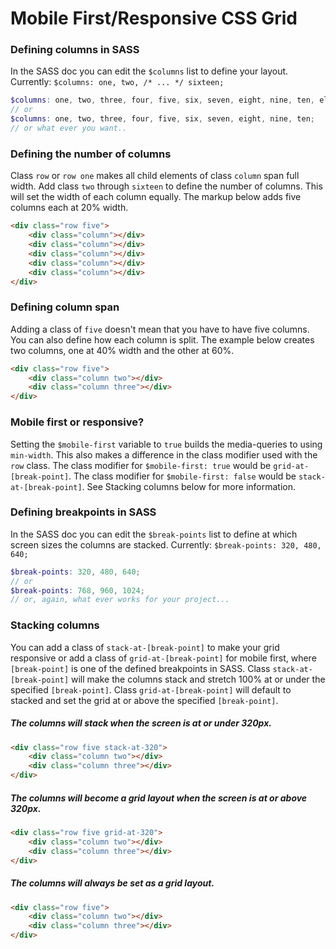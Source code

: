 # Mobile First/Responsive CSS Grid

### Defining columns in SASS
In the SASS doc you can edit the `$columns` list to define your layout.
Currently: `$columns: one, two, /* ... */ sixteen;`

```scss
$columns: one, two, three, four, five, six, seven, eight, nine, ten, eleven, twelve;
// or
$columns: one, two, three, four, five, six, seven, eight, nine, ten;
// or what ever you want..
```

### Defining the number of columns
Class `row` or `row one` makes all child elements of class `column` span full width.
Add class `two` through `sixteen` to define the number of columns. This will set the width of each column equally.
The markup below adds five columns each at 20% width.

```html
<div class="row five">
	<div class="column"></div>
	<div class="column"></div>
	<div class="column"></div>
	<div class="column"></div>
	<div class="column"></div>
</div>
```

### Defining column span
Adding a class of `five` doesn't mean that you have to have five columns.
You can also define how each column is split. The example below creates two columns, one at 40% width and the other at 60%.

```html
<div class="row five">
	<div class="column two"></div>
	<div class="column three"></div>
</div>
```

### Mobile first or responsive?
Setting the `$mobile-first` variable to `true` builds the media-queries to using `min-width`.
This also makes a difference in the class modifier used with the `row` class.
The class modifier for `$mobile-first: true` would be `grid-at-[break-point]`.
The class modifier for `$mobile-first: false` would be `stack-at-[break-point]`.
See Stacking columns below for more information.

### Defining breakpoints in SASS
In the SASS doc you can edit the `$break-points` list to define at which screen sizes the columns are stacked.
Currently: `$break-points: 320, 480, 640;`

```scss
$break-points: 320, 480, 640;
// or
$break-points: 768, 960, 1024;
// or, again, what ever works for your project...
```

### Stacking columns
You can add a class of `stack-at-[break-point]` to make your grid responsive or add a class of `grid-at-[break-point]` for mobile first, where `[break-point]` is one of the defined breakpoints in SASS.
Class `stack-at-[break-point]` will make the columns stack and stretch 100% at or under the specified `[break-point]`.
Class `grid-at-[break-point]` will default to stacked and set the grid at or above the specified `[break-point]`.

##### The columns will stack when the screen is at or under 320px.
```html
<div class="row five stack-at-320">
	<div class="column two"></div>
	<div class="column three"></div>
</div>
```

##### The columns will become a grid layout when the screen is at or above 320px.
```html
<div class="row five grid-at-320">
	<div class="column two"></div>
	<div class="column three"></div>
</div>
```

##### The columns will always be set as a grid layout.
```html
<div class="row five">
	<div class="column two"></div>
	<div class="column three"></div>
</div>
```
